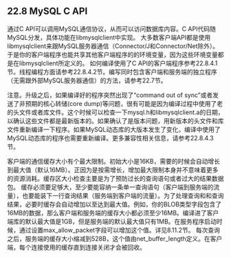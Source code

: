 ## 22.8 MySQL C API

通过C API可以调用MySQL通信协议，从而可以访问数据库内容。C API代码随MySQL分发，具体功能在libmysqlclient中实现。
大多数客户端API都是使用libmysqlclient来跟MySQL服务器通信（Connector/J和Connector/Net除外）。于是你的客户端程序也能共享其他客户端程序的的环境变量，因为这些环境变量都是在libmysqlclient所定义的。
如何编译使用了C API的客户端程序参考22.8.4.1节。线程编程方面请参考22.8.4.2节。编写同时包含客户端和服务端的独立程序（无需跟外部MySQL服务器通信）的方法，请参考22.7节。

注意。升级之后，如果编译好的程序突然出现了“command out of sync”或者发送了非预期的核心转储(core dump)等问题，很有可能是因为编译过程中使用了老的头文件或者库文件。这个时候可以检查一下mysql.h和libmysqlclient.a的日期，以确认这些文件都是最新版本的。如果确认了是版本问题，用新版本的头文件和库文件重新编译一下程序。如果MySQL动态库的大版本发生了变化，编译中使用了MySQL动态库的程序也需要重新编译。更多兼容性相关信息，请参考22.8.4.3节。

客户端的通信缓存大小有个最大限制。初始大小是16KB，需要的时候会自动增长到最大值（默认16MB）。正因为是按需增长，增加最大限制本身并不意味着更多的资源消耗。缓存区大小检查主要是为了预防过长的查询语句或者过大的结果数据包。
缓存必须要足够大，至少要能容纳一条单一查询语句（客户端到服务端的流量），也要能装下一行查询结果（服务端到客户端的流量）。为了处理查询和和查询结果，必要时缓存会自动增加以至达到最大值。例如，你的BLOB类型字段包含了16MB的数据，那么客户端和服务端的缓存大小都必须至少16MB。编译进了客户端库的默认最大值是1GB，但是服务端的默认最大值只有1MB。在服务程序启动时候，通过设置max_allow_packet字段可以增加这个值。详见8.11.2节。
每次查询之后，服务端的缓存大小缩减到528B，这个值由net_buffer_length定义。在客户端，每个连接使用的缓存直到连接关闭才会被回收。
